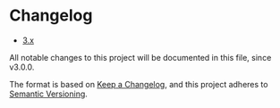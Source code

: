 # Changelog

* [3.x](3.x.md)

All notable changes to this project will be documented in this file, since v3.0.0.

The format is based on [Keep a Changelog](https://keepachangelog.com/en/1.0.0), and this project adheres to [Semantic Versioning](https://semver.org/spec/v2.0.0.html).
